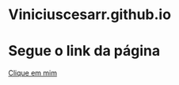 # Viniciuscesarr.github.io
<h1>Segue o link da página</h1>
<p><a href="viniciuscesarr.github.io/index.html">Clique em mim</a></p>
